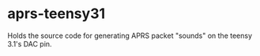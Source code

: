 aprs-teensy31
=============

Holds the source code for generating APRS packet "sounds" on the teensy 3.1's DAC pin.

